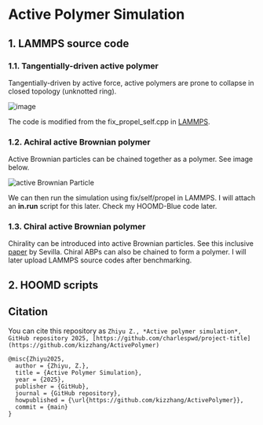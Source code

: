 # Active Polymer Simulation

## 1. LAMMPS source code
### 1.1. Tangentially-driven active polymer
Tangentially-driven by active force, active polymers are prone to collapse in closed topology (unknotted ring). 

![image](https://github.com/user-attachments/assets/f9ae74b8-3651-4d3f-8814-2ec23f109fbb "Active force is along the tangent vector.")

The code is modified from the fix_propel_self.cpp in [LAMMPS](https://github.com/lammps).

### 1.2. Achiral active Brownian polymer 
Active Brownian particles can be chained together as a polymer. See image below.

![active Brownian Particle](https://github.com/user-attachments/assets/b4a1933e-60c6-443c-add8-8b685f8075b2)

We can then run the simulation using fix/self/propel in LAMMPS. I will attach an **in.run** script for this later. Check my HOOMD-Blue code later.

### 1.3. Chiral active Brownian polymer
Chirality can be introduced into active Brownian particles. See this inclusive [paper](https://journals.aps.org/pre/abstract/10.1103/PhysRevE.94.062120) by Sevilla. Chiral ABPs can also be chained to form a polymer. I will later upload LAMMPS source codes after benchmarking.


## 2. HOOMD scripts


## Citation
You can cite this repository as 
`Zhiyu Z., *Active polymer simulation*, GitHub repository 2025, [https://github.com/charlespwd/project-title](https://github.com/kizzhang/ActivePolymer)`
```
@misc{Zhiyu2025,
  author = {Zhiyu, Z.},
  title = {Active Polymer Simulation},
  year = {2025},
  publisher = {GitHub},
  journal = {GitHub repository},
  howpublished = {\url{https://github.com/kizzhang/ActivePolymer}},
  commit = {main}
}
```

